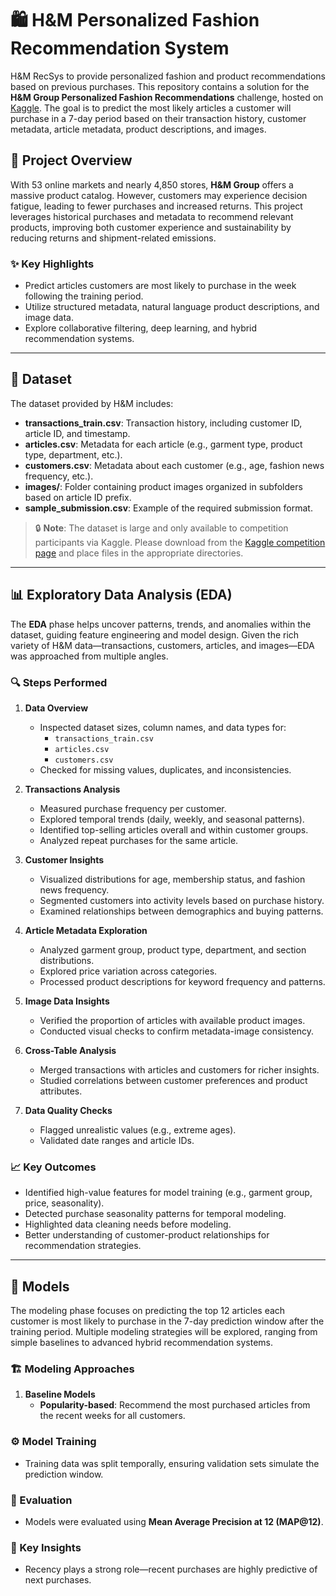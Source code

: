# 🛍️ H&M Personalized Fashion Recommendation System
H&amp;M RecSys to provide personalized fashion and product recommendations based on previous purchases. This repository contains a solution for the **H&M Group Personalized Fashion Recommendations** challenge, hosted on [Kaggle](https://www.kaggle.com/competitions/h-and-m-personalized-fashion-recommendations). The goal is to predict the most likely articles a customer will purchase in a 7-day period based on their transaction history, customer metadata, article metadata, product descriptions, and images.

## 🧠 Project Overview

With 53 online markets and nearly 4,850 stores, **H&M Group** offers a massive product catalog. However, customers may experience decision fatigue, leading to fewer purchases and increased returns. This project leverages historical purchases and metadata to recommend relevant products, improving both customer experience and sustainability by reducing returns and shipment-related emissions.

### ✨ Key Highlights
- Predict articles customers are most likely to purchase in the week following the training period.
- Utilize structured metadata, natural language product descriptions, and image data.
- Explore collaborative filtering, deep learning, and hybrid recommendation systems.

---

## 📁 Dataset

The dataset provided by H&M includes:

- **transactions_train.csv**: Transaction history, including customer ID, article ID, and timestamp.
- **articles.csv**: Metadata for each article (e.g., garment type, product type, department, etc.).
- **customers.csv**: Metadata about each customer (e.g., age, fashion news frequency, etc.).
- **images/**: Folder containing product images organized in subfolders based on article ID prefix.
- **sample_submission.csv**: Example of the required submission format.

> 🔒 **Note**: The dataset is large and only available to competition participants via Kaggle. Please download from the [Kaggle competition page](https://www.kaggle.com/competitions/h-and-m-personalized-fashion-recommendations) and place files in the appropriate directories.

---

## 📊 Exploratory Data Analysis (EDA)

The **EDA** phase helps uncover patterns, trends, and anomalies within the dataset, guiding feature engineering and model design. Given the rich variety of H&M data—transactions, customers, articles, and images—EDA was approached from multiple angles.

### 🔍 Steps Performed

1. **Data Overview**
   - Inspected dataset sizes, column names, and data types for:
     - `transactions_train.csv`
     - `articles.csv`
     - `customers.csv`
   - Checked for missing values, duplicates, and inconsistencies.

2. **Transactions Analysis**
   - Measured purchase frequency per customer.
   - Explored temporal trends (daily, weekly, and seasonal patterns).
   - Identified top-selling articles overall and within customer groups.
   - Analyzed repeat purchases for the same article.

3. **Customer Insights**
   - Visualized distributions for age, membership status, and fashion news frequency.
   - Segmented customers into activity levels based on purchase history.
   - Examined relationships between demographics and buying patterns.

4. **Article Metadata Exploration**
   - Analyzed garment group, product type, department, and section distributions.
   - Explored price variation across categories.
   - Processed product descriptions for keyword frequency and patterns.

5. **Image Data Insights**
   - Verified the proportion of articles with available product images.
   - Conducted visual checks to confirm metadata-image consistency.

6. **Cross-Table Analysis**
   - Merged transactions with articles and customers for richer insights.
   - Studied correlations between customer preferences and product attributes.

7. **Data Quality Checks**
   - Flagged unrealistic values (e.g., extreme ages).
   - Validated date ranges and article IDs.

### 📈 Key Outcomes
- Identified high-value features for model training (e.g., garment group, price, seasonality).
- Detected purchase seasonality patterns for temporal modeling.
- Highlighted data cleaning needs before modeling.
- Better understanding of customer-product relationships for recommendation strategies.

---

## 🤖 Models

The modeling phase focuses on predicting the top 12 articles each customer is most likely to purchase in the 7-day prediction window after the training period. Multiple modeling strategies will be explored, ranging from simple baselines to advanced hybrid recommendation systems.

### 🏗️ Modeling Approaches

1. **Baseline Models**
   - **Popularity-based**: Recommend the most purchased articles from the recent weeks for all customers.

### ⚙️ Model Training
- Training data was split temporally, ensuring validation sets simulate the prediction window.

### 📏 Evaluation
- Models were evaluated using **Mean Average Precision at 12 (MAP@12)**.

### 📌 Key Insights
- Recency plays a strong role—recent purchases are highly predictive of next purchases.
